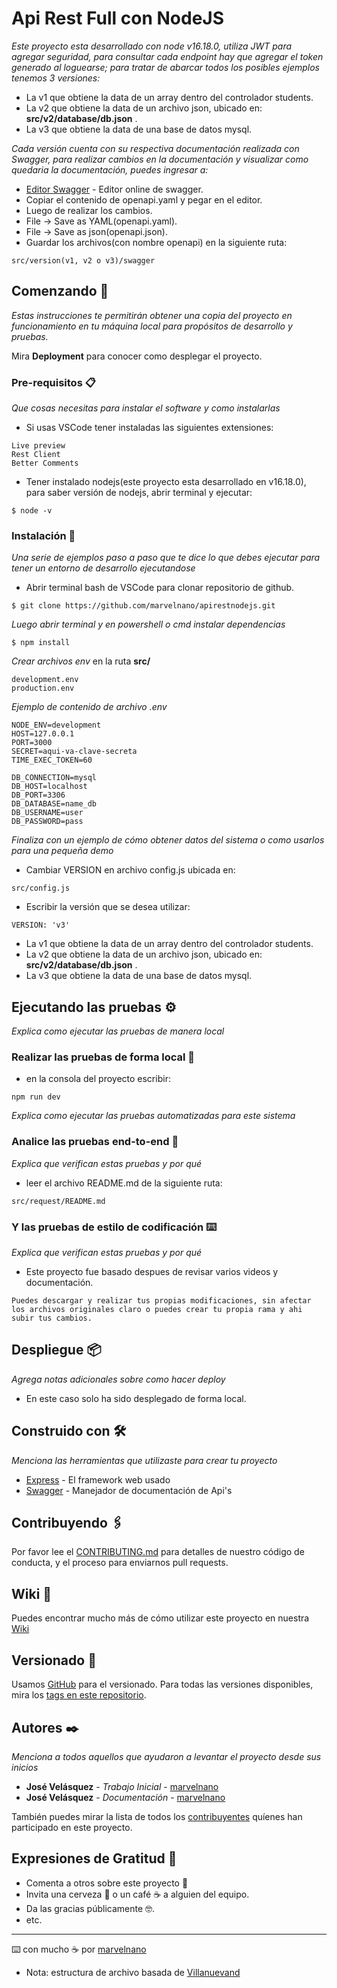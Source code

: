 # Api Rest Full con NodeJS

_Este proyecto esta desarrollado con node v16.18.0, utiliza JWT para agregar seguridad, para consultar cada endpoint hay que agregar el token generado al loguearse; para tratar de abarcar todos los posibles ejemplos tenemos 3 versiones:_
* La v1 que obtiene la data de un array dentro del controlador students.
* La v2 que obtiene la data de un archivo json, ubicado en: **src/v2/database/db.json** .
* La v3 que obtiene la data de una base de datos mysql.

_Cada versión cuenta con su respectiva documentación realizada con Swagger, para realizar cambios en la documentación y visualizar como quedaria la documentación, puedes ingresar a:_
* [Editor Swagger](https://editor.swagger.io/) - Editor online de swagger.
* Copiar el contenido de openapi.yaml y pegar en el editor.
* Luego de realizar los cambios.
* File -> Save as YAML(openapi.yaml).
* File -> Save as json(openapi.json).
* Guardar los archivos(con nombre openapi) en la siguiente ruta:
```
src/version(v1, v2 o v3)/swagger
```

## Comenzando 🚀

_Estas instrucciones te permitirán obtener una copia del proyecto en funcionamiento en tu máquina local para propósitos de desarrollo y pruebas._

Mira **Deployment** para conocer como desplegar el proyecto.

### Pre-requisitos 📋

_Que cosas necesitas para instalar el software y como instalarlas_
* Si usas VSCode tener instaladas las siguientes extensiones:

```
Live preview
Rest Client
Better Comments
```

* Tener instalado nodejs(este proyecto esta desarrollado en v16.18.0), para saber versión de nodejs, abrir terminal y ejecutar:

```
$ node -v
```

### Instalación 🔧

_Una serie de ejemplos paso a paso que te dice lo que debes ejecutar para tener un entorno de desarrollo ejecutandose_

* Abrir terminal bash de VSCode para clonar repositorio de github.

```
$ git clone https://github.com/marvelnano/apirestnodejs.git
```

_Luego abrir terminal y en powershell o cmd instalar dependencias_

```
$ npm install
```

_Crear archivos env_ en la ruta **src/**

```
development.env
production.env
```

_Ejemplo de contenido de archivo .env_

```
NODE_ENV=development
HOST=127.0.0.1
PORT=3000
SECRET=aqui-va-clave-secreta
TIME_EXEC_TOKEN=60

DB_CONNECTION=mysql
DB_HOST=localhost
DB_PORT=3306
DB_DATABASE=name_db
DB_USERNAME=user
DB_PASSWORD=pass
```

_Finaliza con un ejemplo de cómo obtener datos del sistema o como usarlos para una pequeña demo_

* Cambiar VERSION en archivo config.js ubicada en:
```
src/config.js
```
* Escribir la versión que se desea utilizar:
```
VERSION: 'v3'
```
* La v1 que obtiene la data de un array dentro del controlador students.
* La v2 que obtiene la data de un archivo json, ubicado en: **src/v2/database/db.json** .
* La v3 que obtiene la data de una base de datos mysql.

## Ejecutando las pruebas ⚙️

_Explica como ejecutar las pruebas de manera local_

### Realizar las pruebas de forma local 🔩

* en la consola del proyecto escribir:
```
npm run dev
```

_Explica como ejecutar las pruebas automatizadas para este sistema_

### Analice las pruebas end-to-end 🔩

_Explica que verifican estas pruebas y por qué_

* leer el archivo README.md de la siguiente ruta:
```
src/request/README.md
```

### Y las pruebas de estilo de codificación ⌨️

_Explica que verifican estas pruebas y por qué_
* Este proyecto fue basado despues de revisar varios videos y documentación.
```
Puedes descargar y realizar tus propias modificaciones, sin afectar los archivos originales claro o puedes crear tu propia rama y ahi subir tus cambios.
```

## Despliegue 📦

_Agrega notas adicionales sobre como hacer deploy_
* En este caso solo ha sido desplegado de forma local.

## Construido con 🛠️

_Menciona las herramientas que utilizaste para crear tu proyecto_

* [Express](https://expressjs.com/es/starter/installing.html) - El framework web usado
* [Swagger](https://swagger.io/docs/open-source-tools/swagger-editor/) - Manejador de documentación de Api's

## Contribuyendo 🖇️

Por favor lee el [CONTRIBUTING.md](https://gist.github.com/marvelnano/xxxxxx) para detalles de nuestro código de conducta, y el proceso para enviarnos pull requests.

## Wiki 📖

Puedes encontrar mucho más de cómo utilizar este proyecto en nuestra [Wiki](https://github.com/marvelnano/apirestnodejs/wiki)

## Versionado 📌

Usamos [GitHub](https://github.com/) para el versionado. Para todas las versiones disponibles, mira los [tags en este repositorio](https://github.com/marvelnano/apirestnodejs/tags).

## Autores ✒️

_Menciona a todos aquellos que ayudaron a levantar el proyecto desde sus inicios_

* **José Velásquez** - *Trabajo Inicial* - [marvelnano](https://github.com/marvelnano)
* **José Velásquez** - *Documentación* - [marvelnano](#https://github.com/marvelnano)

También puedes mirar la lista de todos los [contribuyentes](https://github.com/marvelnano/apirestnodejs/contributors) quíenes han participado en este proyecto. 

<!-- ## Licencia 📄

Este proyecto está bajo la Licencia (Tu Licencia) - mira el archivo [LICENSE.md](LICENSE.md) para detalles -->

## Expresiones de Gratitud 🎁

* Comenta a otros sobre este proyecto 📢
* Invita una cerveza 🍺 o un café ☕ a alguien del equipo. 
* Da las gracias públicamente 🤓.
* etc.



---
⌨️ con mucho ☕ por [marvelnano](https://github.com/marvelnano) 

* Nota: estructura de archivo basada de [Villanuevand](https://gist.github.com/Villanuevand/6386899f70346d4580c723232524d35a)